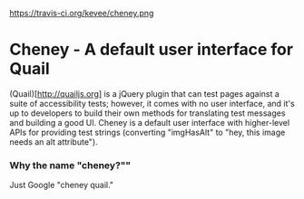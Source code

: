 https://travis-ci.org/kevee/cheney.png

# Cheney - A default user interface for Quail

(Quail)[http://quailjs.org] is a jQuery plugin that can test pages against a suite of accessibility tests; however, it comes with no user interface, and it's up to developers to build their own methods for translating test messages and building a good UI. Cheney is a default user interface with higher-level APIs for providing test strings (converting "imgHasAlt" to "hey, this image needs an alt attribute").


### Why the name "cheney?""

Just Google "cheney quail."